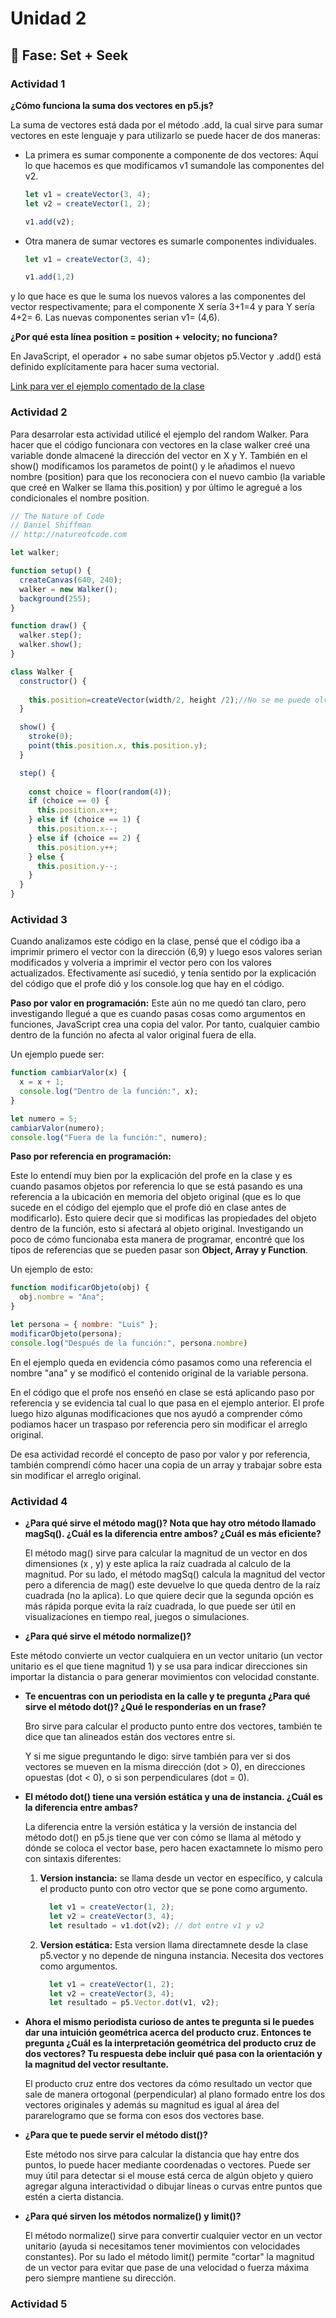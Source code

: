 # Unidad 2

## 🔎 Fase: Set + Seek

### Actividad 1

**¿Cómo funciona la suma dos vectores en p5.js?**

La suma de vectores está dada por el método .add, la cual sirve para sumar vectores en este lenguaje y para utilizarlo se puede hacer de dos maneras: 
- La primera es sumar componente a componente de dos vectores: Aquí lo que hacemos es que modificamos v1 sumandole las componentes del v2.
  
  ```js
  let v1 = createVector(3, 4);
  let v2 = createVector(1, 2);

  v1.add(v2);
  ```
- Otra manera de sumar vectores es sumarle componentes individuales. 

  ```js
  let v1 = createVector(3, 4);
  
  v1.add(1,2)
  ```
y lo que hace es que le suma los nuevos valores a las componentes del vector respectivamente; para el componente X sería 3+1=4 y para Y sería 4+2= 6. Las nuevas componentes serian v1= (4,6).

**¿Por qué esta línea position = position + velocity; no funciona?**

En JavaScript, el operador + no sabe sumar objetos p5.Vector y .add() está definido explícitamente para hacer suma vectorial.

[Link para ver el ejemplo comentado de la clase](https://editor.p5js.org/manuuuu15281/sketches/e307PnlQP)

### Actividad 2
Para desarrolar esta actividad utilicé el ejemplo del random Walker. Para hacer que el código funcionara con vectores en la clase walker creé una variable donde almacené la dirección del vector en X y Y. También  en el show() modificamos los parametos de point() y le añadimos el nuevo nombre (position) para que los reconociera con el nuevo cambio (la variable que creé en Walker se llama this.position) y por último le agregué a los condicionales el nombre position. 

```js
// The Nature of Code
// Daniel Shiffman
// http://natureofcode.com

let walker;

function setup() {
  createCanvas(640, 240);
  walker = new Walker();
  background(255);
}

function draw() {
  walker.step();
  walker.show();
}

class Walker {
  constructor() {
    
    this.position=createVector(width/2, height /2);//No se me puede olvidar el this e indica que es un miembro del objeto
  }

  show() {
    stroke(0);
    point(this.position.x, this.position.y);
  }

  step() {
  
    const choice = floor(random(4));
    if (choice == 0) {
      this.position.x++;
    } else if (choice == 1) {
      this.position.x--;
    } else if (choice == 2) {
      this.position.y++;
    } else {
      this.position.y--;
    }
  }
}

```
### Actividad 3

Cuando analizamos este código en la clase, pensé que el código iba a imprimir primero el vector con la dirección (6,9) y luego esos valores serian modificados y volveria a imprimir el vector pero con los valores actualizados. Efectivamente así sucedió, y tenía sentido por la explicación del código que el profe dió y los console.log que hay en el código. 

**Paso por valor en programación:**
Este aún no me quedó tan claro, pero investigando llegué a que es cuando pasas cosas como argumentos en funciones, JavaScript crea una copia del valor. Por tanto, cualquier cambio dentro de la función no afecta al valor original fuera de ella.

Un ejemplo puede ser: 

```js
function cambiarValor(x) {
  x = x + 1;
  console.log("Dentro de la función:", x);
}

let numero = 5;
cambiarValor(numero);
console.log("Fuera de la función:", numero);
```

**Paso por referencia en programación:**

Este lo entendí muy bien por la explicación del profe en la clase y es cuando pasamos objetos por referencia lo que se está pasando es una referencia a la ubicación en memoria del objeto original (que es lo que sucede en el código del ejemplo que el profe dió en clase antes de modificarlo). Esto quiere decir que si modificas las propiedades del objeto dentro de la función, esto si afectará al objeto original. Investigando un poco de cómo funcionaba esta manera de programar, encontré que los tipos de referencias que se pueden pasar son **Object, Array y Function**. 

Un ejemplo de esto: 
```js
function modificarObjeto(obj) {
  obj.nombre = "Ana";
}

let persona = { nombre: "Luis" };
modificarObjeto(persona);
console.log("Después de la función:", persona.nombre)
```
En el ejemplo queda en evidencia cómo pasamos como una referencia el nombre "ana" y se modificó el contenido original de la variable persona. 

En el código que el profe nos enseñó en clase se está aplicando paso por referencia y se evidencia tal cual lo que pasa en el ejemplo anterior. El profe luego hizo algunas modificaciones que nos ayudó a comprender cómo podiamos hacer un traspaso por referencia pero sin modificar el arreglo original. 

De esa actividad recordé el concepto de paso por valor y por referencia, también comprendí cómo hacer una copia de un array y trabajar sobre esta sin modificar el arreglo original. 

### Actividad 4

- **¿Para qué sirve el método mag()? Nota que hay otro método llamado magSq(). ¿Cuál es la diferencia entre ambos? ¿Cuál es más eficiente?**

  El método mag() sirve para calcular la magnitud de un vector en dos dimensiones (x , y) y este aplica la raíz cuadrada al calculo de la magnitud. Por su lado, el método magSq() calcula la magnitud del vector pero a diferencia de mag()  este devuelve lo que queda dentro de la raíz cuadrada (no la aplica). Lo que quiere decir que la segunda opción es más rápida porque evita la raíz cuadrada, lo que puede ser útil en visualizaciones en tiempo real, juegos o simulaciones.

- **¿Para qué sirve el método normalize()?**

Este método convierte un vector cualquiera en un vector unitario (un vector unitario es el que tiene magnitud 1) y se usa para indicar direcciones sin importar la distancia o para generar movimientos con velocidad constante. 

- **Te encuentras con un periodista en la calle y te pregunta ¿Para qué sirve el método dot()? ¿Qué le responderías en un frase?**

  Bro sirve para calcular el producto punto entre dos vectores, también te dice que tan alineados están dos vectores entre si.

  Y si me sigue preguntando le digo:  sirve también para ver si dos vectores se mueven en la misma dirección (dot > 0), en direcciones       opuestas (dot < 0), o si son perpendiculares (dot = 0).

- **El método dot() tiene una versión estática y una de instancia. ¿Cuál es la diferencia entre ambas?**

  La diferencia entre la versión estática y la versión de instancia del método dot() en p5.js tiene que ver con cómo se llama al método y dónde se coloca el vector base, pero hacen exactamnete lo mismo pero con sintaxis diferentes:
  
  1. **Version instancia:** se llama desde un vector en específico, y calcula el producto punto con otro vector que se pone como argumento.
     
     ```js
       let v1 = createVector(1, 2);
       let v2 = createVector(3, 4);
       let resultado = v1.dot(v2); // dot entre v1 y v2
     ```
  2. **Version estática:** Esta version llama directamnete desde la clase p5.vector y no depende de ninguna instancia. Necesita dos vectores como argumentos.
     
     ```js
       let v1 = createVector(1, 2);
       let v2 = createVector(3, 4);
       let resultado = p5.Vector.dot(v1, v2);
     ```

- **Ahora el mismo periodista curioso de antes te pregunta si le puedes dar una intuición geométrica acerca del producto cruz. Entonces te pregunta ¿Cuál es la interpretación geométrica del producto cruz de dos vectores? Tu respuesta debe incluir qué pasa con la orientación y la magnitud del vector resultante.**

  El producto cruz entre dos vectores da cómo resultado un vector que sale de manera ortogonal (perpendicular) al plano formado entre los dos vectores originales y además su magnitud es igual al área del pararelogramo que se forma con esos dos vectores base.

- **¿Para que te puede servir el método dist()?**

  Este método nos sirve para calcular la distancia que hay entre dos puntos, lo puede hacer mediante coordenadas o vectores. Puede ser muy útil para detectar si el mouse está cerca de algún objeto y quiero agregar alguna interactividad o dibujar líneas o curvas entre puntos que estén a cierta distancia.

- **¿Para qué sirven los métodos normalize() y limit()?**

  El método normalize() sirve para convertir cualquier vector en un vector unitario (ayuda si necesitamos tener movimientos con velocidades constantes). Por su lado el método limit() permite "cortar" la magnitud de un vector para evitar que pase de una velocidad o fuerza máxima pero siempre mantiene su dirección.


### Actividad 5


 
  

  







